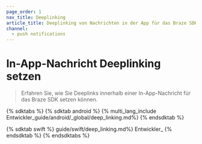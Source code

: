 ```yaml
---
page_order: 1
nav_title: Deeplinking
article_title: Deeplinking von Nachrichten in der App für das Braze SDK
channel:
  - push notifications
---
```


# In-App-Nachricht Deeplinking setzen

> Erfahren Sie, wie Sie Deeplinks innerhalb einer In-App-Nachricht für das Braze SDK setzen können.

{% sdktabs %}
{% sdktab android %}
{% multi_lang_include Entwickler_guide/android/_global/deep_linking.md%}
{% endsdktab %}

{% sdktab swift %}
guide/swift/deep_linking.md%} Entwickler_
{% endsdktab %}
{% endsdktabs %}
